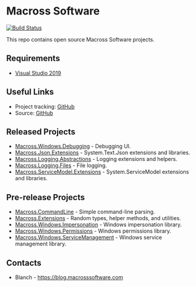# Macross Software

[![Build Status](https://dev.azure.com/Macross-Software/core/_apis/build/status/Macross-Software.core.Gated%20Build?branchName=develop)](https://dev.azure.com/Macross-Software/core/_build/latest?definitionId=1&branchName=develop)

This repo contains open source Macross Software projects.

## Requirements

* [Visual Studio 2019](https://www.visualstudio.com/downloads/)
 
## Useful Links

* Project tracking: [GitHub](https://github.com/Macross-Software/core/issues)
* Source: [GitHub](https://github.com/Macross-Software/core)

## Released Projects

* [Macross.Windows.Debugging](./ClassLibraries/Macross.Windows.Debugging/README.md) - Debugging UI.
* [Macross.Json.Extensions](./ClassLibraries/Macross.Json.Extensions/README.md) - System.Text.Json extensions and libraries.
* [Macross.Logging.Abstractions](./ClassLibraries/Macross.Logging.Abstractions/README.md) - Logging extensions and helpers.
* [Macross.Logging.Files](./ClassLibraries/Macross.Logging.Files/README.md) - File logging.
* [Macross.ServiceModel.Extensions](./ClassLibraries/Macross.ServiceModel.Extensions/README.md) - System.ServiceModel extensions and libraries.
 
## Pre-release Projects

* [Macross.CommandLine](./ClassLibraries/Macross.CommandLine/README.md) - Simple command-line parsing.
* [Macross.Extensions](./ClassLibraries/Macross.Extensions/README.md) - Random types, helper methods, and utilities.
* [Macross.Windows.Impersonation](./ClassLibraries/Macross.Windows.Impersonation/README.md) - Windows impersonation library.
* [Macross.Windows.Permissions](./ClassLibraries/Macross.Windows.Permissions/README.md) - Windows permissions library.
* [Macross.Windows.ServiceManagement](./ClassLibraries/Macross.Windows.ServiceManagement/README.md) - Windows service management library.

## Contacts

* Blanch - https://blog.macrosssoftware.com